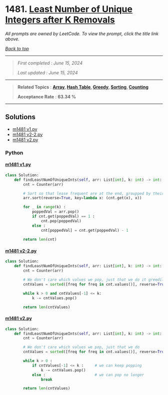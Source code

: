 # 1481. [Least Number of Unique Integers after K Removals](<https://leetcode.com/problems/least-number-of-unique-integers-after-k-removals>)

*All prompts are owned by LeetCode. To view the prompt, click the title link above.*

*[Back to top](<../README.md>)*

------

> *First completed : June 15, 2024*
>
> *Last updated : June 15, 2024*

------

> **Related Topics** : **[Array](<by_topic/Array.md>), [Hash Table](<by_topic/Hash Table.md>), [Greedy](<by_topic/Greedy.md>), [Sorting](<by_topic/Sorting.md>), [Counting](<by_topic/Counting.md>)**
>
> **Acceptance Rate** : **63.34 %**

------

## Solutions

- [m1481 v1.py](<../my-submissions/m1481 v1.py>)
- [m1481 v2-2.py](<../my-submissions/m1481 v2-2.py>)
- [m1481 v2.py](<../my-submissions/m1481 v2.py>)
### Python
#### [m1481 v1.py](<../my-submissions/m1481 v1.py>)
```Python
class Solution:
    def findLeastNumOfUniqueInts(self, arr: List[int], k: int) -> int:
        cnt = Counter(arr)

        # Sort so that lease frequent are at the end, groupped by their value
        arr.sort(reverse=True, key=lambda x: (cnt.get(x), x))

        for _ in range(k) :
            poppedVal = arr.pop()
            if cnt.get(poppedVal) == 1 :
                cnt.pop(poppedVal)
            else :
                cnt[poppedVal] = cnt.get(poppedVal) - 1
        
        return len(cnt)
```

#### [m1481 v2-2.py](<../my-submissions/m1481 v2-2.py>)
```Python
class Solution:
    def findLeastNumOfUniqueInts(self, arr: List[int], k: int) -> int:
        cnt = Counter(arr)

        # We don't care which values we pop, just that we do it greedily
        cntValues = sorted([freq for freq in cnt.values()], reverse=True)

        while k > 0 and cntValues[-1] <= k:
            k -= cntValues.pop()

        return len(cntValues)

```

#### [m1481 v2.py](<../my-submissions/m1481 v2.py>)
```Python
class Solution:
    def findLeastNumOfUniqueInts(self, arr: List[int], k: int) -> int:
        cnt = Counter(arr)

        # We don't care which values we pop, just that we do
        cntValues = sorted([freq for freq in cnt.values()], reverse=True)

        while k > 0 :
            if cntValues[-1] <= k :     # we can keep popping
                k -= cntValues.pop()
            else :                      # we can pop no longer
                break

        return len(cntValues)

```

